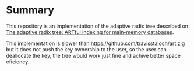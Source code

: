 # Summary

This repository is an implementation of the adaptive radix tree described on [The adaptive radix tree: ARTful indexing for main-memory databases](https://ieeexplore.ieee.org/document/6544812).

This implementation is slower than https://github.com/travisstaloch/art.zig but it does not push the key ownership to the user, so the user can deallocate the key, the tree would work just fine and achive better space eficiency.
